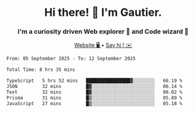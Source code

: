 <h1 align="center">Hi there! 👋 I'm Gautier.</h1>
<h3 align="center">I'm a curiosity driven Web explorer 🚀 and Code wizard 🧙</h3>

<p align="center">
  <a href="https://xisabla.github.io/">Website 🖥️ </a> •
  <a href="mailto:xisabla.dev@gmail.com">Say hi ! ✉️</a>
</p>

<!--START_SECTION:waka-->

```txt
From: 05 September 2025 - To: 12 September 2025

Total Time: 8 hrs 35 mins

TypeScript   5 hrs 52 mins   ████████████████▓░░░░░░░░   66.19 %
JSON         32 mins         █▓░░░░░░░░░░░░░░░░░░░░░░░   06.14 %
Text         32 mins         █▓░░░░░░░░░░░░░░░░░░░░░░░   06.02 %
Prisma       31 mins         █▒░░░░░░░░░░░░░░░░░░░░░░░   05.89 %
JavaScript   27 mins         █▒░░░░░░░░░░░░░░░░░░░░░░░   05.18 %
```

<!--END_SECTION:waka-->
